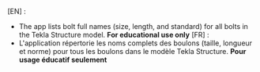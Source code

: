 [EN] :
- The app lists bolt full names (size, length, and standard) for all bolts in the Tekla Structure model.
**For educational use only**
[FR] :
- L'application répertorie les noms complets des boulons (taille, longueur et norme) pour tous les boulons dans le modèle Tekla Structure.
**Pour usage éducatif seulement**

